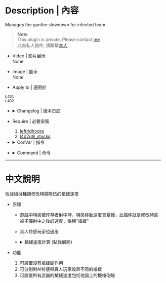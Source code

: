 # Description | 內容
Manages the gunfire slowdown for infected team

> __Note__ <br/>
This plugin is private, Please contact [me](https://github.com/fbef0102/Game-Private_Plugin#私人插件列表-private-plugins-list)<br/>
此為私人插件, 請聯繫[本人](https://github.com/fbef0102/Game-Private_Plugin#私人插件列表-private-plugins-list)

* Video | 影片展示
	<br/>None

* Image | 圖示
	<br/>None

* Apply to | 適用於
```
L4D1
L4D2
```

* <details><summary>Changelog | 版本日誌</summary>

	* v3.0
		* Remove water slowdown, couch speed control, only gunfire slowdown control
		* Add all weapons gunfire slowdown control including Minigun and 50cal Machine gun
		* Add AI infected and Player infected cvars
		* Modify gunfire calculation formula
		* Support L4D1

	* v2.7.1
		* [By Visor, Sir, darkid, Forgetest, A1m`, Derpduck](https://github.com/SirPlease/L4D2-Competitive-Rework/blob/master/addons/sourcemod/scripting/l4d2_slowdown_control.sp)
</details>

* Require | 必要安裝
	1. [left4dhooks](https://forums.alliedmods.net/showthread.php?t=321696)
	2. [l4d2util_stocks](https://github.com/fbef0102/Game-Private_Plugin/tree/main/left4dead2/scripting/include)

* <details><summary>ConVar | 指令</summary>

	* cfg/sourcemod/l4d_si_slowdown.cfg
	```php
	// 50cal Machine gun cause this much slowdown * l4d2_slowdown_gunfire. (-1: Game default settings; 0.0: No slowdown)
	l4d2_slowdown_50cal_percent "-1.0"

	// AKs cause this much slowdown * l4d2_slowdown_gunfire. (-1: Game default settings; 0.0: No slowdown)
	l4d2_slowdown_ak_percent "0.6"

	// Auto Shotguns cause this much slowdown * l4d2_slowdown_gunfire. (-1: Game default settings; 0.0: No slowdown)
	l4d2_slowdown_auto_percent "0.6"

	// AWP cause this much slowdown * l4d2_slowdown_gunfire. (-1: Game default settings; 0.0: No slowdown)
	l4d2_slowdown_awp_percent "0.8"

	// Chrome Shotguns cause this much slowdown * l4d2_slowdown_gunfire. (-1: Game default settings; 0.0: No slowdown)
	l4d2_slowdown_chrome_percent "0.6"

	// Deagles cause this much slowdown * l4d2_slowdown_gunfire. (-1: Game default settings; 0.0: No slowdown)
	l4d2_slowdown_deagle_percent "0.3"

	// Grenade Launcher cause this much slowdown * l4d2_slowdown_gunfire. (-1: Game default settings; 0.0: No slowdown)
	l4d2_slowdown_grenade_launcher_percent "1.0"

	// Maximum slowdown from gunfire for SI Player (-1: Game default settings; 0.0: No slowdown, 0.01-1.0: 1%%-100%% slowdown)
	l4d2_slowdown_gunfire_player "0.0"

	// Maximum slowdown from gunfire for AI SI (-1: Game default settings; 0.0: No slowdown, 0.01-1.0: 1%%-100%% slowdown)
	l4d2_slowdown_gunfire_si "0.0"

	// Maximum slowdown from gunfire for the AI Tank (-1: Game default settings; 0.0: No slowdown, 0.01-1.0: 1%%-100%% slowdown)
	l4d2_slowdown_gunfire_tank "0.17"

	// Maximum slowdown from gunfire for the Tank Player (-1: Game default settings; 0.0: No slowdown, 0.01-1.0: 1%%-100%% slowdown)
	l4d2_slowdown_gunfire_tank_player "0.1"

	// M4s cause this much slowdown * l4d2_slowdown_gunfire. (-1: Game default settings; 0.0: No slowdown)
	l4d2_slowdown_m4_percent "0.6"

	// M60 cause this much slowdown * l4d2_slowdown_gunfire. (-1: Game default settings; 0.0: No slowdown)
	l4d2_slowdown_m60_percent "1.0"

	// Silenced Uzis cause this much slowdown * l4d2_slowdown_gunfire. (-1: Game default settings; 0.0: No slowdown)
	l4d2_slowdown_mac_percent "0.3"

	// Military Rifles cause this much slowdown * l4d2_slowdown_gunfire. (-1: Game default settings; 0.0: No slowdown)
	l4d2_slowdown_military_percent "0.6"

	// Minigun cause this much slowdown * l4d2_slowdown_gunfire. (-1: Game default settings; 0.0: No slowdown)
	l4d2_slowdown_minigun_percent "-1.0"

	// Pistols cause this much slowdown * l4d2_slowdown_gunfire. (-1: Game default settings; 0.0: No slowdown)
	l4d2_slowdown_pistol_percent "-1.0"

	// Pump Shotguns cause this much slowdown * l4d2_slowdown_gunfire. (-1: Game default settings; 0.0: No slowdown)
	l4d2_slowdown_pump_percent "0.6"

	// Hunting Rifles cause this much slowdown * l4d2_slowdown_gunfire. (-1: Game default settings; 0.0: No slowdown)
	l4d2_slowdown_rifle_percent "0.6"

	// Scars cause this much slowdown * l4d2_slowdown_gunfire. (-1: Game default settings; 0.0: No slowdown)
	l4d2_slowdown_scar_percent "0.6"

	// Scouts cause this much slowdown * l4d2_slowdown_gunfire. (-1: Game default settings; 0.0: No slowdown)
	l4d2_slowdown_scout_percent "0.8"

	// Unsilenced uzis cause this much slowdown * l4d2_slowdown_gunfire. (-1: Game default settings; 0.0: No slowdown)
	l4d2_slowdown_uzi_percent "0.3"
	```
</details>

* <details><summary>Command | 命令</summary>
	
	None
</details>

- - - -
# 中文說明
依據槍械種類修改特感隊伍的槍緩速度

* 原理
	* 遊戲中特感被倖存者射中時，特感移動速度會變慢，此插件就是修改特感被子彈射中之後的速度，俗稱"槍緩"
	* 真人特感玩家也適用
    * <details><summary>槍緩速度計算 (點我展開)</summary>

        > 效果: 假設Tank目前移動速度為210<br/>
		當AI Tank被AK47射中時，速度變成210 - 210 * 0.17 * 0.6 = 188<br/>
		當真人 Tank被AK47射中時，速度變成210 - 210 * 0.1 * 0.6 = 197<br/>
        ```php
		l4d2_slowdown_gunfire_tank "0.17"
		l4d2_slowdown_gunfire_tank_player "0.1"
		l4d2_slowdown_ak_percent "0.6"
        ```

        > 效果: 當AI 特感被任一槍械射中時，槍緩速度為遊戲預設計算方式<br/>
		當真人 特感被任一槍械射中時，沒有槍緩副作用<br/>
        ```php
		l4d2_slowdown_gunfire_si "-1.0"
		l4d2_slowdown_gunfire_player "0.0"
        ```
    </details>

* 功能
	1. 可設置沒有槍緩副作用
	2. 可分別對AI特感與真人玩家設置不同的槍緩
	3. 可設置所有武器的槍緩速度包括地圖上的機槍砲塔
